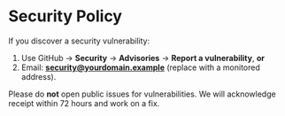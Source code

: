 # Security Policy

If you discover a security vulnerability:
1. Use GitHub → **Security** → **Advisories** → **Report a vulnerability**, **or**
2. Email: **security@yourdomain.example** (replace with a monitored address).

Please do **not** open public issues for vulnerabilities. We will acknowledge receipt within 72 hours and work on a fix.
